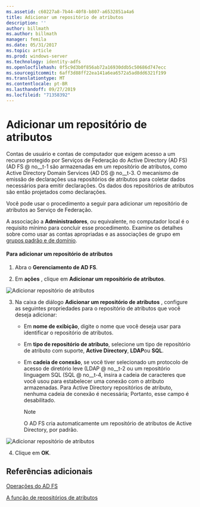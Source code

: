 ```yaml
---
ms.assetid: c60227a8-7b44-40f8-b807-a6532851a4a6
title: Adicionar um repositório de atributos
description: ''
author: billmath
ms.author: billmath
manager: femila
ms.date: 05/31/2017
ms.topic: article
ms.prod: windows-server
ms.technology: identity-adfs
ms.openlocfilehash: 0f5c9d3b0f856ab72a16930ddb5c50686d747ecc
ms.sourcegitcommit: 6aff3d88ff22ea141a6ea6572a5ad8dd6321f199
ms.translationtype: MT
ms.contentlocale: pt-BR
ms.lasthandoff: 09/27/2019
ms.locfileid: "71358392"
---
```

# <a name="add-an-attribute-store"></a>Adicionar um repositório de atributos


Contas de usuário e contas de computador que exigem acesso a um recurso protegido por Serviços de Federação do Active Directory (AD FS) \(AD FS @ no__t-1 são armazenadas em um repositório de atributos, como Active Directory Domain Services \(AD DS @ no__t-3. O mecanismo de emissão de declarações usa repositórios de atributos para coletar dados necessários para emitir declarações. Os dados dos repositórios de atributos são então projetados como declarações.  
  
Você pode usar o procedimento a seguir para adicionar um repositório de atributos ao Serviço de Federação.  
  
A associação a **Administradores**, ou equivalente, no computador local é o requisito mínimo para concluir esse procedimento.  Examine os detalhes sobre como usar as contas apropriadas e as associações de grupo em [grupos padrão e de domínio](https://go.microsoft.com/fwlink/?LinkId=83477).   
  
#### <a name="to-add-an-attribute-store"></a>Para adicionar um repositório de atributos  
  
1.  Abra o **Gerenciamento de AD FS**.  
  
2.  Em **ações** , clique em **Adicionar um repositório de atributos**.  

![Adicionar repositório de atributos](media/Add-an-Attribute-Store/addstore1.PNG)
  
3. Na caixa de diálogo **Adicionar um repositório de atributos** , configure as seguintes propriedades para o repositório de atributos que você deseja adicionar:  
  
   -   Em **nome de exibição**, digite o nome que você deseja usar para identificar o repositório de atributos.  
  
   -   Em **tipo de repositório de atributo**, selecione um tipo de repositório de atributo com suporte, **Active Directory**, **LDAP**ou **SQL**.  
  
   -   Em **cadeia de conexão**, se você tiver selecionado um protocolo de acesso de diretório leve \(LDAP @ no__t-2 ou um repositório linguagem SQL \(SQL @ no__t-4, insira a cadeia de caracteres que você usou para estabelecer uma conexão com o atributo armazenadas. Para Active Directory repositórios de atributo, nenhuma cadeia de conexão é necessária; Portanto, esse campo é desabilitado.  
  
       > [!NOTE]  
       > O AD FS cria automaticamente um repositório de atributos de Active Directory, por padrão.  
 
![Adicionar repositório de atributos](media/Add-an-Attribute-Store/addstore2.PNG) 

4. Clique em **OK**.  
  
## <a name="additional-references"></a>Referências adicionais  

[Operações do AD FS](../../ad-fs/AD-FS-2016-Operations.md)
  
[A função de repositórios de atributos](../../ad-fs/technical-reference/The-Role-of-Attribute-Stores.md)  
